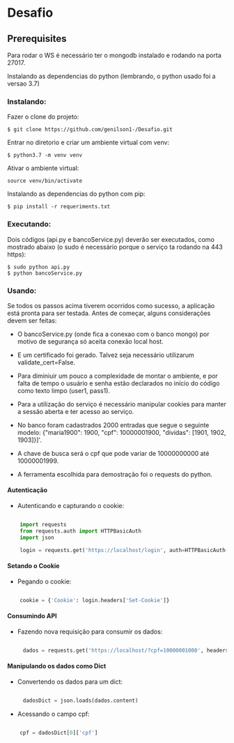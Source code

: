 # Desafio

Prerequisites
----------------------
Para rodar o WS é necessário ter o mongodb instalado e rodando na porta 27017.

Instalando as dependencias do python (lembrando, o python usado foi a versao 3.7)

### Instalando:

Fazer o clone do projeto:

	$ git clone https://github.com/genilson1-/Desafio.git	

Entrar no diretorio e criar um ambiente virtual com venv:

	$ python3.7 -m venv venv

Ativar o ambiente virtual:

	source venv/bin/activate

Instalando as dependencias do python com pip:

	$ pip install -r requeriments.txt


### Executando:

Dois códigos (api.py e bancoService.py) deverão ser executados, como mostrado abaixo (o sudo é necessário porque o serviço ta rodando na 443 https):

	$ sudo python api.py
	$ python bancoService.py


### Usando:

Se todos os passos acima tiverem ocorridos como sucesso, a aplicação está pronta para ser testada. Antes de começar, alguns considerações devem ser feitas:
* O bancoService.py (onde fica a conexao com o banco mongo) por motivo de segurança só aceita conexão local host. 

* E um certificado foi gerado. Talvez seja necessário utilizarum validate_cert=False. 

* Para diminiuir um pouco a complexidade de montar o ambiente, e por falta de tempo o usuário e senha estão declarados no início do código como texto limpo (user1, pass1).

* Para a utilização do serviço é necessário manipular cookies para manter a sessão aberta e ter acesso ao serviço.

* No banco foram cadastrados 2000 entradas que segue o seguinte modelo: {"maria1900": 1900, "cpf": 10000001900, "dividas": [1901, 1902, 1903]}]'.

* A chave de busca será o cpf que pode variar de 10000000000 até 10000001999.

* A ferramenta escolhida para demostração foi o requests do python.

#### Autenticação

* Autenticando e capturando o cookie:

```python	

	import requests
	from requests.auth import HTTPBasicAuth
	import json	

	login = requests.get('https://localhost/login', auth=HTTPBasicAuth('user1', 'pass1'), verify=False)

```

#### Setando o Cookie

* Pegando o cookie:

```python

	cookie = {'Cookie': login.headers['Set-Cookie']}

```

#### Consumindo API

* Fazendo nova requisição para consumir os dados:

```python

	 dados = requests.get('https://localhost/?cpf=10000001000', headers=cookie, verify=False)

```

#### Manipulando os dados como Dict

* Convertendo os dados para um dict:

```python

	 dadosDict = json.loads(dados.content)

```

* Acessando o campo cpf:

```python

	cpf = dadosDict[0]['cpf']

```


